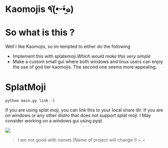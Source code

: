 # Kaomojis ٩(•̤̀ᵕ•̤́๑)

# So what is this ?

Well I like Kaomojis, so im tempted to either do the following

- Implement this with splatemoji *Which would make this very simple*
- Make a custom small gui where both windows and linux users can enjoy the use
of god tier kaomojis. The second one seems more appealing.

# SplatMoji

```
python main.py link -l

```

If you are using splat moji, you can link this to your local share dir. If you
are on windows or any other distro that does not support splat moji.
I May consider working on a windows gui using pyqt.

![](http://2.bp.blogspot.com/-b40dra507gM/UtE96uZDSxI/AAAAAAAAAi8/zbWH6PGSsR8/s1600/large.gif)
> I am not good with names (Name of project will change !) ```>.<```
